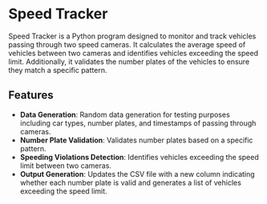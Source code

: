 # Speed Tracker

Speed Tracker is a Python program designed to monitor and track vehicles passing through two speed cameras. It calculates the average speed of vehicles between two cameras and identifies vehicles exceeding the speed limit. Additionally, it validates the number plates of the vehicles to ensure they match a specific pattern.

## Features

- **Data Generation**: Random data generation for testing purposes including car types, number plates, and timestamps of passing through cameras.
- **Number Plate Validation**: Validates number plates based on a specific pattern.
- **Speeding Violations Detection**: Identifies vehicles exceeding the speed limit between two cameras.
- **Output Generation**: Updates the CSV file with a new column indicating whether each number plate is valid and generates a list of vehicles exceeding the speed limit.
